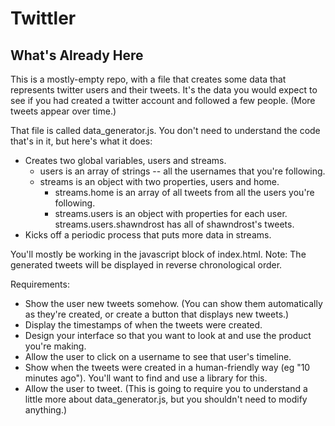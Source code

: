 # Twittler

## What's Already Here

This is a mostly-empty repo, with a file that creates some data that represents twitter users and their tweets. It's the data you would expect to see if you had created a twitter account and followed a few people. (More tweets appear over time.)

That file is called data_generator.js. You don't need to understand the code that's in it, but here's what it does:

- Creates two global variables, users and streams.
  - users is an array of strings -- all the usernames that you're following.
  - streams is an object with two properties, users and home.
    - streams.home is an array of all tweets from all the users you're following.
    - streams.users is an object with properties for each user. streams.users.shawndrost has all of shawndrost's tweets.
- Kicks off a periodic process that puts more data in streams.

You'll mostly be working in the javascript block of index.html. Note: The generated tweets will be displayed in reverse chronological order.

Requirements:

- Show the user new tweets somehow. (You can show them automatically as they're created, or create a button that displays new tweets.)
- Display the timestamps of when the tweets were created.
- Design your interface so that you want to look at and use the product you're making.
- Allow the user to click on a username to see that user's timeline.
- Show when the tweets were created in a human-friendly way (eg "10 minutes ago"). You'll want to find and use a library for this.
- Allow the user to tweet. (This is going to require you to understand a little more about data_generator.js, but you shouldn't need to modify anything.)
